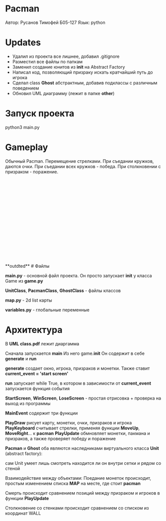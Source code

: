 # Pacman
Автор: Русанов Тимофей Б05-127
Язык: python

# Updates

+ Удалил из проекта все лишнее, добавил .gitignore
+ Разместил все файлы по папкам
+ Заменил создание юнитов из __init__ на Abstract Factory
+ Написал код, позволяющий призраку искать кратчайший путь до игрока
+ Сделал class **Ghost** абстрактным, добавив подклассы с различным поведением
+ Обновил UML диаграмму (лежит в папке **other**)

# Запуск проекта

python3 main.py

# Gameplay
Обычный Pacman. Перемещение стрелками. При съедании кружков, даются очки. При съедании всех кружков - победа. При столкновении с призраком - поражение.


<br />
<br />
<br />
<br />
<br />
<br />
<br />
<br />
<br />
<br />
<br />
<br />
<br />
<br />
<br />
<br />
**outdted**
# Файлы

**main.py** - основной файл проекта. Он просто запускает __init__ у класса Game из **game.py**

**UnitClass**, **PacmanClass**, **GhostClass** - файлы классов

**map.py** - 2d list карты

**variables.py** - глобальные переменные

# Архитектура
В **UML class.pdf** лежит диаргамма

Сначала запускается **main**
Из него game.__init__
Он содержит в себе **generate**  и **run**

**generate** создает окно, игрока, призраков и монетки. Также ставит **current_event = 'start screen'**

**run** запускает while True, в котором в зависимости от **current_event** запускается функция события

**StartScreen**, **WinScreen**, **LoseScreen** - простая отрисовка + проверка на выход из программы

**MainEvent** содержит три функции

**PlayDraw** рисует карту, монетки, очки, призраков и игрока
**PlayKeyboard** считывает стрелки, применяя функции **MoveUp**, **MoveRight**... к **pacman**
**PlayUpdate** обмновляет монетки, пакмана и призраков, а также проверяет победу и поражение

**Pacman** и **Ghost** оба являются наследниками виртуального класса **Unit** (abstract factory):

сам Unit умеет лишь смотреть находится ли он внутри сетки и рядом со стеной

Взаимодействие между объектами:
Поедание монеток происходит, простым изменением списка **MAP** на месте, где стоит **pacman**

Смерть происходит сравнением позиций между призраком и игроков в функции **PlayUpdate**

Столкновение со стенками происходит сравнением со списком из координат WALL

